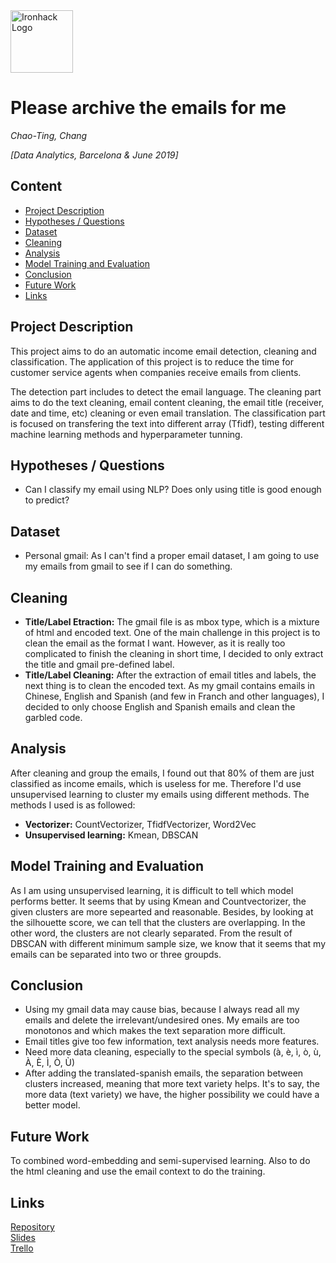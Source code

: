 <img src="https://bit.ly/2VnXWr2" alt="Ironhack Logo" width="100"/>

# Please archive the emails for me
*Chao-Ting, Chang*

*[Data Analytics, Barcelona & June 2019]*

## Content
- [Project Description](#project-description)
- [Hypotheses / Questions](#hypotheses-/-questions)
- [Dataset](#dataset)
- [Cleaning](#cleaning)
- [Analysis](#analysis)
- [Model Training and Evaluation](#model-training-and-evaluation)
- [Conclusion](#conclusion)
- [Future Work](#future-work)
- [Links](#links)

<a name="project-description"></a>

## Project Description
This project aims to do an automatic income email detection, cleaning and classification. The application of this project is to reduce the time for customer service agents when companies receive emails from clients.  

The detection part includes to detect the email language. The cleaning part aims to do the text cleaning, email content cleaning, the email title (receiver, date and time, etc) cleaning or even email translation. The classification part is focused on transfering the text into different array (Tfidf), testing different machine learning methods and hyperparameter tunning. 

<a name="hypotheses-/-questions"></a>

## Hypotheses / Questions
* Can I classify my email using NLP? Does only using title is good enough to predict?  

<a name="dataset"></a>

## Dataset
* Personal gmail: As I can't find a proper email dataset, I am going to use my emails from gmail to see if I can do something.

<a name="cleaning"></a>

## Cleaning
* **Title/Label Etraction:** The gmail file is as mbox type, which is a mixture of html and encoded text. One of the main challenge in this project is to clean the email as the format I want. However, as it is really too complicated to finish the cleaning in short time, I decided to only extract the title and gmail pre-defined label.  
* **Title/Label Cleaning:** After the extraction of email titles and labels, the next thing is to clean the encoded text. As my gmail contains emails in Chinese, English and Spanish (and few in Franch and other languages), I decided to only choose English and Spanish emails and clean the garbled code.  


<a name="analysis"></a>

## Analysis  
After cleaning and group the emails, I found out that 80% of them are just classified as income emails, which is useless for me. Therefore I'd use unsupervised learning to cluster my emails using different methods. The methods I used is as followed:
* **Vectorizer:** CountVectorizer, TfidfVectorizer, Word2Vec
* **Unsupervised learning:** Kmean, DBSCAN


<a name="model-training-and-evaluation"></a>

## Model Training and Evaluation
As I am using unsupervised learning, it is difficult to tell which model performs better. It seems that by using Kmean and Countvectorizer, the given clusters are more sepearted and reasonable. Besides, by looking at the silhouette score, we can tell that the clusters are overlapping. In the other word, the clusters are not clearly separated. From the result of DBSCAN with different minimum sample size, we know that it seems that my emails can be separated into two or three groupds.


<a name="conclusion"></a>

## Conclusion
* Using my gmail data may cause bias, because I always read all my emails and delete the irrelevant/undesired ones. My emails are too monotonos and which makes the text separation more difficult.  
* Email titles give too few information, text analysis needs more features.  
* Need more data cleaning, especially to the special symbols (à, è, ì, ò, ù, À, È, Ì, Ò, Ù)  
* After adding the translated-spanish emails, the separation between clusters increased, meaning that more text variety helps. It's to say, the more data (text variety) we have, the higher possibility we could have a better model.

<a name="future-work"></a>

## Future Work
To combined word-embedding and semi-supervised learning. Also to do the html cleaning and use the email context to do the training.

<a name="workflow"></a>


## Links

[Repository](https://github.com/ChaotingChang/Project-Week-8-Final-Project)  
[Slides](https://docs.google.com/presentation/d/1_31WyJRuZVAzHJ3LNYqA1qXgcb4BPY4LoYQ3RQYOI2A/edit#slide=id.p1)  
[Trello](https://trello.com/invite/b/tmDxpkjY/9a2f4ce2fa925dd477db7fdca7ae0bf5/projecweek8finalproject)  

